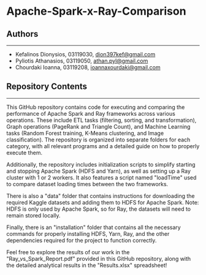 # Apache-Spark-x-Ray-Comparison

## Authors
----------------------------------------------------------------

* Kefalinos Dionysios, 03119030, dion397kef@gmail.com
* Pyliotis Athanasios, 03119050, athan.pyl@gmail.com
* Chourdaki Ioanna, 03119208, ioannaxourdaki@gmail.com


## Repository Contents
----------------------------------------------------------------

This GitHub repository contains code for executing and comparing the performance of Apache Spark and Ray frameworks across various operations. These include ETL tasks (filtering, sorting, and transformation), Graph operations (PageRank and Triangle Count), and Machine Learning tasks (Random Forest training, K-Means clustering, and Image classification). The repository is organized into separate folders for each category, with all relevant programs and a detailed guide on how to properly execute them.

Additionally, the repository includes initialization scripts to simplify starting and stopping Apache Spark (HDFS and Yarn), as well as setting up a Ray cluster with 1 or 2 workers. It also features a script named "loadTime" used to compare dataset loading times between the two frameworks.

There is also a "data" folder that contains instructions for downloading the required Kaggle datasets and adding them to HDFS for Apache Spark.
Note: HDFS is only used by Apache Spark, so for Ray, the datasets will need to remain stored locally.

Finally, there is an "installation" folder that contains all the necessary commands for properly installing HDFS, Yarn, Ray, and the other dependencies required for the project to function correctly.

Feel free to explore the results of our work in the "Ray_vs_Spark_Report.pdf" provided in this GitHub repository, along with the detailed analytical results in the "Results.xlsx" spreadsheet!
